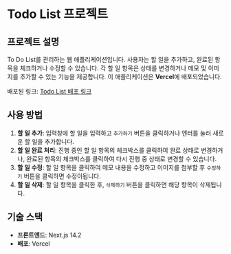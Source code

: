 # Todo List 프로젝트

## 프로젝트 설명

To Do List를 관리하는 웹 애플리케이션입니다. 사용자는 할 일을 추가하고, 완료된 항목을 체크하거나 수정할 수 있습니다. 각 할 일 항목은 상태를 변경하거나 메모 및 이미지를 추가할 수 있는 기능을 제공합니다. 이 애플리케이션은 **Vercel**에 배포되었습니다.

배포된 링크: [Todo List 배포 링크](https://todo-list-two-khaki.vercel.app/)

## 사용 방법

1. **할 일 추가**: 입력창에 할 일을 입력하고 `추가하기` 버튼을 클릭하거나 엔터를 눌러 새로운 할 일을 추가합니다.
2. **할 일 완료 처리**: 진행 중인 할 일 항목의 체크박스를 클릭하여 완료 상태로 변경하거나, 완료된 항목의 체크박스를 클릭하여 다시 진행 중 상태로 변경할 수 있습니다.
3. **할 일 수정**: 할 일 항목을 클릭하여 메모 내용을 수정하고 이미지를 첨부할 후 `수정하기` 버튼을 클릭하면 수정이됩니다.
4. **할 일 삭제**: 할 일 항목을 클릭한 후, `삭제하기` 버튼을 클릭하면 해당 항목이 삭제됩니다.

## 기술 스택

- **프론트엔드**: Next.js 14.2
- **배포**: Vercel

